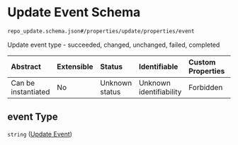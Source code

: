# Update Event Schema

```txt
repo_update.schema.json#/properties/update/properties/event
```

Update event type - succeeded, changed, unchanged, failed, completed

| Abstract            | Extensible | Status         | Identifiable            | Custom Properties | Additional Properties | Access Restrictions | Defined In                                                                        |
| :------------------ | :--------- | :------------- | :---------------------- | :---------------- | :-------------------- | :------------------ | :-------------------------------------------------------------------------------- |
| Can be instantiated | No         | Unknown status | Unknown identifiability | Forbidden         | Allowed               | none                | [repo-update.schema.json*](../out/repo-update.schema.json "open original schema") |

## event Type

`string` ([Update Event](repo-update-properties-update-data-properties-update-event.md))

